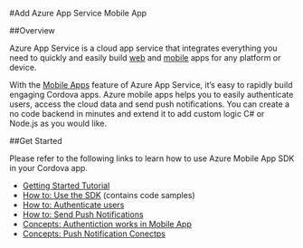 <properties
   pageTitle="Add Azure App Service Mobile App | Cordova"
   description="Access Data in your Apache Cordova app"
   services="na"
   documentationCenter=""
   authors="sureshja"
   tags=""/>
<tags
   ms.service="na"
   ms.devlang="javascript"
   ms.topic="article"
   ms.tgt_pltfrm="mobile-multiple"
   ms.workload="na"
   ms.date="01/26/2016"
   ms.author="sureshja"/>

#Add Azure App Service Mobile App

##Overview

Azure App Service is a cloud app service that integrates everything you need to quickly and easily build 
[web](https://azure.microsoft.com/en-us/services/app-service/web/) and [mobile](https://azure.microsoft.com/en-us/services/app-service/mobile/) 
apps for any platform or device. 

With the [Mobile Apps](https://azure.microsoft.com/en-us/documentation/learning-paths/appservice-mobileapps/) feature of Azure App Service, 
it’s easy to rapidly build engaging Cordova apps. Azure mobile apps helps you to easily authenticate users, access the cloud data and send 
push notifications. You can create a no code backend in minutes and extend it to add custom logic C# or Node.js as you would like.


##Get Started

Please refer to the following links to learn how to use Azure Mobile App SDK in your Cordova app. 

- [Getting Started Tutorial](https://azure.microsoft.com/en-us/documentation/articles/app-service-mobile-cordova-get-started/)
- [How to: Use the SDK](https://azure.microsoft.com/en-us/documentation/articles/app-service-mobile-cordova-how-to-use-client-library/) (contains code samples)
- [How to: Authenticate users](https://azure.microsoft.com/en-us/documentation/articles/app-service-mobile-cordova-get-started-users/)
- [How to: Send Push Notifications](https://azure.microsoft.com/en-us/documentation/articles/app-service-mobile-cordova-get-started-push/) 
- [Concepts: Authentiction works in Mobile App](https://azure.microsoft.com/en-us/documentation/articles/app-service-mobile-auth/)
- [Concepts: Push Notification Conectps](https://azure.microsoft.com/en-us/documentation/articles/notification-hubs-overview/)







 

